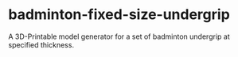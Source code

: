 # badminton-fixed-size-undergrip
A 3D-Printable model generator for a set of badminton undergrip at specified thickness.
